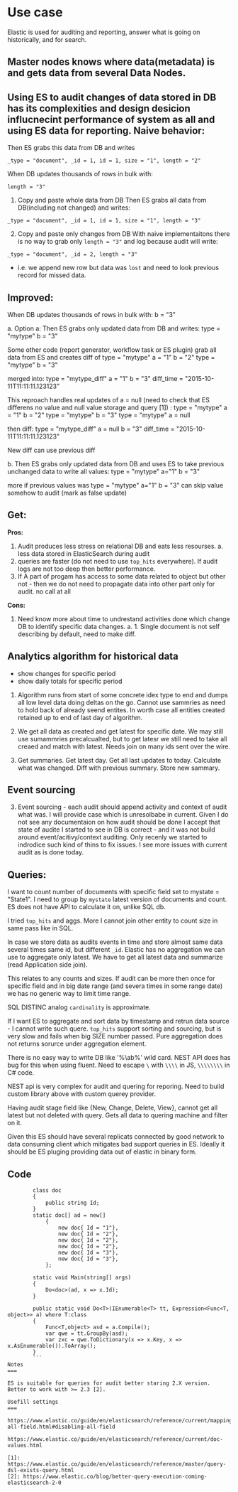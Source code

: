 Use case
===
Elastic is used for auditing and reporting, answer what is going on historically, and for search.

Master nodes knows where data(metadata) is and gets data from several Data Nodes.
-----

Using ES to audit changes of data stored in DB has its complexities and design desicion influcnecint performance of system as all and using ES data for reporting. 
Naive behavior:
---

Then ES grabs this data from DB and writes
```
_type = "document", _id = 1, id = 1, size = "1", length = "2"
```

When DB updates thousands of rows in bulk with:
```
length = "3"
```

1. Copy and paste whole data from DB
Then ES grabs all data from DB(including not changed) and writes:
```
_type = "document", _id = 1, id = 1, size = "1", length = "3"
```

2. Copy and paste only changes from DB
With naive implementaitons there is no way to grab only `length = "3"` and log because audit will write:
```
_type = "document", _id = 2, length = "3"
```
- i.e. we append new row but data was `lost` and need to look previous record for missed data.

Improved:
---
When DB updates thousands of rows in bulk with:
b = "3"

a. Option a:
Then ES grabs only updated data from DB  and writes:
type = "mytype" b = "3"

Some other code (report generator, workflow task or ES plugin) grab all data from ES and creates diff of
type = "mytype" a = "1" b = "2"
type = "mytype" b = "3"

merged into:
type = "mytype_diff" a = "1" b = "3" diff_time = "2015-10-11T11:11:11.123123"

This reproach handles real updates of a = null (need to check that ES differens no value and null value storage and query [1]) :
type = "mytype" a = "1" b = "2"
type = "mytype" b = "3"
type = "mytype" a = null

then diff:
type = "mytype_diff" a = null b = "3" diff_time = "2015-10-11T11:11:11.123123"

New diff can use previous diff

b. Then ES grabs only updated data from DB  and uses ES to take previous unchanged data to write all values:
type = "mytype" a="1" b = "3"

more if previous values was
type = "mytype" a="1" b = "3"
can skip value somehow to audit (mark as false update)

Get:
---

**Pros:**

1. Audit produces less stress on relational DB and eats less resourses.
a. less data stored in ElasticSearch during audit 
2. queries are faster (do not need to use `top_hits` everywhere).  If audit logs are not too deep then better performance.
3. If A part of progam has access to some data related to object but other not - then we do not need to propagate data into other part only for audit.
 no call at all
 
**Cons:**

1. Need know more about time to undrestand activities done which change DB to identify specific data changes. 
a. 1. Single document is not self describing by default, need to make diff.

Analytics algorithm for historical data
---

- show changes for specific period
- show daily totals for specific period

1. Algorithm runs from start of some concrete idex type to end and dumps all low level data doing deltas on the go. Cannot use sammries as need to hold back of already seend entites. In worth case all entities created retained up to end of last day of algorithm.

2. We get all data as created and get latest for specific date. We may still use sumammries precalcualted, but to get latesr we still need to take all creaed and match with latest. Needs join on many ids sent over the wire.

3. Get summaries. Get latest day. Get all last updates to today. Calculate what was changed. Diff with previous summary. Store new sammary.


Event sourcing
---
3. Event sourcing - each audit should append activity and context of audit what was. I will provide case which is unresolbabe in current. Given I do not see any documentaion on how audit should be done I accept that state of audite I started to see in DB is correct - and it was not build around event/acitivy/context auditing. Only recenly we started to indrodice such kind of thins to fix issues. I see more issues with current audit as is done today.

Queries:
---

I want to count number of documents with specific field set to mystate = "State1". I need to group by `mystate` latest version of documents and count. ES does not have API to calculate it on, unlike SQL db. 

I tried `top_hits` and aggs. More I cannot join other entity to count size in same pass like in SQL.

In case we store data as audits events in time and store almost same data several times same id, but different `_id`. Elastic has no aggregation we can use to aggregate only latest. We have to get all latest data and summarize (read Application side join).


This relates to any counts and sizes. If audit can be more then once for specific field and in big date range (and severa times in some range date) we has no generic way to limit time range.

SQL DISTINC analog `cardinality` is approximate.

If I want ES to aggregate and sort data by timestamp and retrun data source - I cannot write such quere. `top_hits` support sorting and sourcing, but is very slow and fails when big SIZE number passed. Pure aggregation does not returns sorurce under aggregation element.

There is no easy way to write DB like '%\ab\%' wild card.  NEST API does has bug for this when using fluent. Need to escape `\` with `\\\\` in JS, `\\\\\\\\` in C# code.

NEST api is very complex for audit and quering for reporing. Need to build custom library above with custom querey provider.

Having audit stage field like {New, Change, Delete, View}, cannot get all latest but not deleted with query. Gets all data to quering machine and filter on it.

Given this ES should have several replicats connected by good network to data consuming client which mitigates bad support queries in ES. Ideally it should be ES pluging providing data out of elastic in binary form.


Code
---
```
        class doc
        {
            public string Id;
        }
        static doc[] ad = new[]
            {
                new doc{ Id = "1"},
                new doc{ Id = "2"},
                new doc{ Id = "2"},
                new doc{ Id = "2"},
                new doc{ Id = "3"},
                new doc{ Id = "3"},
            };

        static void Main(string[] args)
        {
            Do<doc>(ad, x => x.Id);
        }

        public static void Do<T>(IEnumerable<T> tt, Expression<Func<T, object>> a) where T:class
        {
            Func<T,object> asd = a.Compile();
            var qwe = tt.GroupBy(asd);
            var zxc = qwe.ToDictionary(x => x.Key, x => x.AsEnumerable()).ToArray();
        }		
		```
Notes
===

ES is suitable for queries for audit better staring 2.X version. Better to work with >= 2.3 [2].

Usefill settings
===

https://www.elastic.co/guide/en/elasticsearch/reference/current/mapping-all-field.html#disabling-all-field

https://www.elastic.co/guide/en/elasticsearch/reference/current/doc-values.html

[1]: https://www.elastic.co/guide/en/elasticsearch/reference/master/query-dsl-exists-query.html
[2]: https://www.elastic.co/blog/better-query-execution-coming-elasticsearch-2-0

